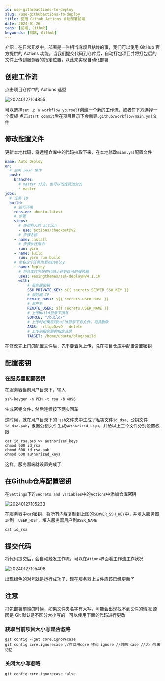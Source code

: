 ```yaml
---
id: use-githubactions-to-deploy
slug: /use-githubactions-to-deploy
title: 使用 Github Actions 自动部署前端
date: 2024-01-26
tags: [前端, Github]
keywords: [前端, Github]
---
```


介绍：在日常开发中，部署是一件相当麻烦且枯燥的事，我们可以使用 GitHub 官方提供的 Actions 功能，当我们提交代码到仓库后，自动打包项目并将打包后的文件上传到服务器的指定位置，以此来实现自动化部署

## 创建工作流
点击项目仓库中的 Actions 选型

![20240127104855](https://blog-1312417182.cos.ap-chengdu.myqcloud.com/blog/20240127104855.png)

可以选择`set up a workflow yourself`创建一个新的工作流，或者在下方选择一个模板
点击`start commit`后在项目目录下会新建`.github/workflow/main.yml`文件

## 修改配置文件

更新本地代码，将远程仓库中的代码拉取下来，在本地修改`mian.yml`配置文件

```yml
name: Auto Deploy
on:
  # 监听 push 操作
  push:
    branches:
      # master 分支，也可以改成其他分支
      - master
jobs:
  # 任务 ID
  build:
    # 运行环境
    runs-on: ubuntu-latest
    # 步骤
    steps:
      # 使用别人的 action
      - use: actions/checkout@v2
      # 步骤名称
    - name: install
      # 步骤执行指令
      run: yarn
    - name: build
      run: yarn run build
    # 命名这个任务为发布Deploy
    - name: Deploy
      # 将仓库打包好的代码上传到自己的服务器
      uses: easingthemes/ssh-deploy@v4.1.10
      with:
          # 服务器密钥
          SSH_PRIVATE_KEY: ${{ secrets.SERVER_SSH_KEY }}
          # 服务器 IP
          REMOTE_HOST: ${{ secrets.USER_HOST }}
          # 用户名
          REMOTE_USER: ${{ secrets.USER_NAME }}
          # 上传build目录下所有
          SOURCE: "/build/"
          # 上传时如果发现build目录下有文件，将其删除
          ARGS: -rltgoDzvO --delete
          # 上传到服务器的指定目录
          TARGET: /home/ubuntu/blog/build
```

在修改完上门的配置文件后，先不要着急上传，先在项目仓库中配置设置密钥

## 配置密钥

### 在服务器配置密钥

在服务器当前用户目录下，输入

```shell
ssh-keygen -m PEM -t rsa -b 4096
```

生成密钥文件，然后连续按下两次回车

这时候，就在用户目录下的`.ssh`文件夹中生成了私钥文件`id_dsa`、公钥文件`id_dsa.pub`，根据公钥文件生成`authorized_keys`，并给以上三个文件分别设置权限

```shell
cat id_rsa.pub >> authorized_keys
chmod 600 id_rsa
chmod 600 id_rsa.pub
chmod 600 authorized_keys
```

这样，服务器端就设置完成了

## 在Github仓库配置密钥

在`Settings`下的`Secrets and variables`中的`Actions`中添加仓库密钥

![20240127105233](https://blog-1312417182.cos.ap-chengdu.myqcloud.com/blog/20240127105233.png)

在服务器中`cat`密钥，将所有内容复制到上图的`SERVER_SSH_KEY`中，并填入服务器`IP`到`  USER_HOST`，填入服务器用户到`USER_NAME`

```shell
cat id_rsa
```

## 提交代码

将代码提交后，会自动触发工作流，可以在`Ations`界面看工作流工作状况

![20240127105408](https://blog-1312417182.cos.ap-chengdu.myqcloud.com/blog/20240127105408.png)

出现绿色的对号就是运行成功了，现在服务器上文件应该已经更新了

## 注意

打包部署前端的时候，如果文件夹名字有大写，可能会出现找不到文件的情况
原因是 Git 默认是不区分大小写的，可以使用下面的代码进行更改

### 获取当前项目大小写是否忽略

```shell
git config --get core.ignorecase
git config core.ignorecase //可以用core 核心 ignore //忽略 case //大小写来记忆
```

### 关闭大小写忽略

```shell
git config core.ignorecase false
```

